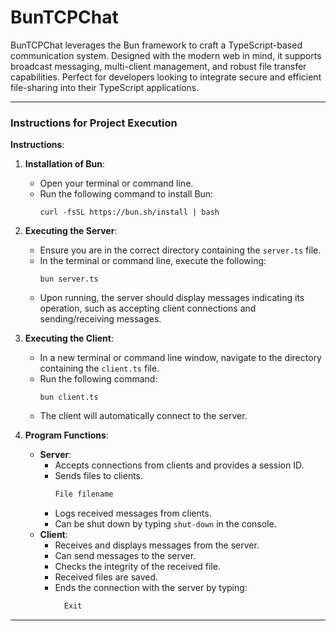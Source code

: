 # BunTCPChat
BunTCPChat leverages the Bun framework to craft a TypeScript-based communication system. Designed with the modern web in mind, it supports broadcast messaging, multi-client management, and robust file transfer capabilities. Perfect for developers looking to integrate secure and efficient file-sharing into their TypeScript applications.

---

### Instructions for Project Execution

**Instructions**:

1. **Installation of Bun**:
   - Open your terminal or command line.
   - Run the following command to install Bun:
     ```
     curl -fsSL https://bun.sh/install | bash 
     ```

2. **Executing the Server**:
   - Ensure you are in the correct directory containing the `server.ts` file.
   - In the terminal or command line, execute the following:
     ```
     bun server.ts
     ```
   - Upon running, the server should display messages indicating its operation, such as accepting client connections and sending/receiving messages.

3. **Executing the Client**:
   - In a new terminal or command line window, navigate to the directory containing the `client.ts` file.
   - Run the following command:
     ```
     bun client.ts
     ```
   - The client will automatically connect to the server.

4. **Program Functions**:
   - **Server**:
     - Accepts connections from clients and provides a session ID.
     - Sends files to clients.
       ```bash
       File filename
       ```
     - Logs received messages from clients.
     - Can be shut down by typing `shut-down` in the console.
   - **Client**:
     - Receives and displays messages from the server.
     - Can send messages to the server.
     - Checks the integrity of the received file.
     - Received files are saved.
     - Ends the connection with the server by typing:
       ```bash
         Exit
       ```

---